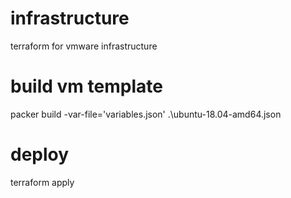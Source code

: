 # infrastructure
terraform for vmware infrastructure

# build vm template

packer build -var-file='variables.json' .\ubuntu-18.04-amd64.json

# deploy

terraform apply
